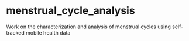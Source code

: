 # menstrual_cycle_analysis
Work on the characterization and analysis of menstrual cycles using self-tracked mobile health data
